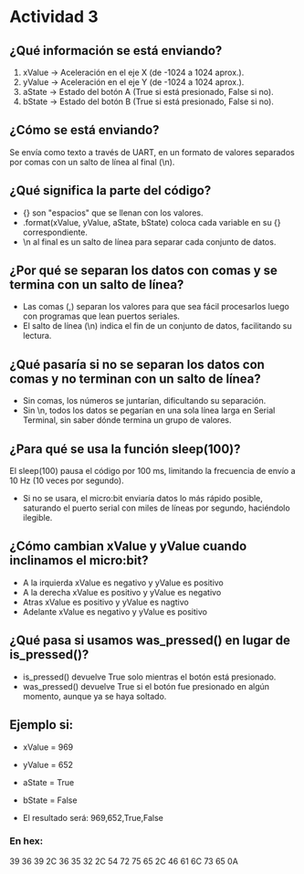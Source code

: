 # Actividad 3

## ¿Qué información se está enviando?
1.	xValue → Aceleración en el eje X (de -1024 a 1024 aprox.).
2.	yValue → Aceleración en el eje Y (de -1024 a 1024 aprox.).
3.	aState → Estado del botón A (True si está presionado, False si no).
4.	bState → Estado del botón B (True si está presionado, False si no).

## ¿Cómo se está enviando?
Se envía como texto a través de UART, en un formato de valores separados por comas con un salto de línea al final (\n).

## ¿Qué significa la parte del código?
*	{} son "espacios" que se llenan con los valores.
*	.format(xValue, yValue, aState, bState) coloca cada variable en su {} correspondiente.
*	\n al final es un salto de línea para separar cada conjunto de datos.

## ¿Por qué se separan los datos con comas y se termina con un salto de línea?
* Las comas (,) separan los valores para que sea fácil procesarlos luego con programas que lean puertos seriales.
* El salto de línea (\n) indica el fin de un conjunto de datos, facilitando su lectura.

## ¿Qué pasaría si no se separan los datos con comas y no terminan con un salto de línea?
* Sin comas, los números se juntarían, dificultando su separación.
* Sin \n, todos los datos se pegarían en una sola línea larga en Serial Terminal, sin saber dónde termina un grupo de valores.

## ¿Para qué se usa la función sleep(100)?
El sleep(100) pausa el código por 100 ms, limitando la frecuencia de envío a 10 Hz (10 veces por segundo).
* Si no se usara, el micro:bit enviaría datos lo más rápido posible, saturando el puerto serial con miles de líneas por segundo, haciéndolo ilegible.

## ¿Cómo cambian xValue y yValue cuando inclinamos el micro:bit?
* A la irquierda xValue es negativo y yValue es positivo
* A la derecha xValue es positivo y yValue es negativo
* Atras xValue es positivo y yValue es nagtivo
* Adelante xValue es negativo y yValue es positivo

## ¿Qué pasa si usamos was_pressed() en lugar de is_pressed()?
* is_pressed() devuelve True solo mientras el botón está presionado.
* was_pressed() devuelve True si el botón fue presionado en algún momento, aunque ya se haya soltado.

## Ejemplo si:
* xValue = 969
* yValue = 652
* aState = True
* bState = False

* El resultado será:
969,652,True,False

### En hex: 
39 36 39 2C 36 35 32 2C 54 72 75 65 2C 46 61 6C 73 65 0A
